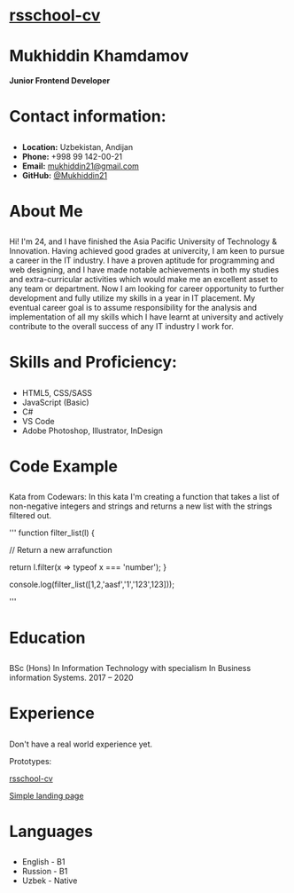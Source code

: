 
# [rsschool-cv](https://hexlet.io) <h2>

# **Mukhiddin Khamdamov**
**Junior Frontend Developer** <h1>

# Contact information:<h2>

- **Location:** Uzbekistan, Andijan
- **Phone:** +998 99 142-00-21
- **Email:** mukhiddin21@gmail.com
- **GitHub:** [@Mukhiddin21](https://github.com/Mukhiddin21/rsschool-cv/tree/gh-pages)

# About Me<h2>

 Hi! I'm 24, and I have finished the Asia Pacific University of Technology & Innovation. Having 
achieved good grades at univercity, I am keen to pursue a career in the IT industry. I have a 
proven aptitude for programming and web designing, and I have made notable achievements in 
both my studies and extra-curricular activities which would make me an excellent asset to any team 
or department. Now I am looking for career opportunity to further development and fully utilize 
my skills in a year in IT placement.
My eventual career goal is to assume responsibility for the analysis and implementation of all my 
skills which I have learnt at university and actively contribute to the overall success of any IT 
industry I work for.

# Skills and Proficiency: <h2>

- HTML5, CSS/SASS
- JavaScript (Basic)
- C#
- VS Code
- Adobe Photoshop, Illustrator, InDesign

# Code Example <h2>

Kata from Codewars: In this kata I'm creating a function that takes a list of non-negative integers and strings and returns a new list with the strings filtered out.

'''
function filter_list(l) {

  // Return a new arrafunction

  return l.filter(x => typeof x === 'number');
}

console.log(filter_list([1,2,'aasf','1','123',123]));

'''

# Education <h2>

BSc (Hons) In Information Technology with specialism In Business information Systems.
2017 – 2020

# Experience <h2>

Don't have a real world experience yet.

Prototypes:

[rsschool-cv](https://hexlet.io)

[Simple landing page](https://hexlet.io)
# Languages <h2>

- English - B1 
- Russion - B1 
- Uzbek - Native


